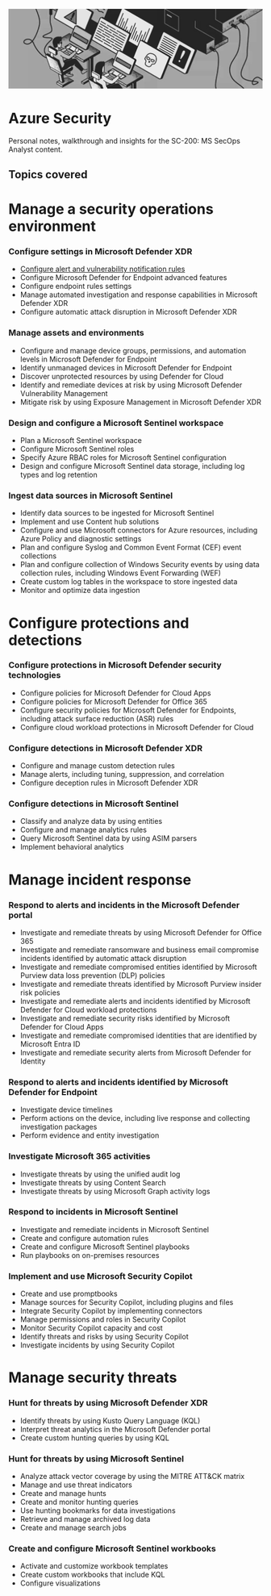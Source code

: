 ![azure-security-banner](./img/azure-security-banner.jpg)

# Azure Security
Personal notes, walkthrough and insights for the SC-200: MS SecOps Analyst content.


## Topics covered

# Manage a security operations environment

### Configure settings in Microsoft Defender XDR
  * [Configure alert and vulnerability notification rules](./Manage-a-security-operations-environment/Configure%20alert%20and%20vulnerability%20notification%20rules.md)
  * Configure Microsoft Defender for Endpoint advanced features
  * Configure endpoint rules settings
  * Manage automated investigation and response capabilities in Microsoft Defender XDR
  * Configure automatic attack disruption in Microsoft Defender XDR

### Manage assets and environments
  * Configure and manage device groups, permissions, and automation levels in Microsoft Defender for Endpoint
  * Identify unmanaged devices in Microsoft Defender for Endpoint
  * Discover unprotected resources by using Defender for Cloud
  * Identify and remediate devices at risk by using Microsoft Defender Vulnerability Management
  * Mitigate risk by using Exposure Management in Microsoft Defender XDR

### Design and configure a Microsoft Sentinel workspace
 * Plan a Microsoft Sentinel workspace
 * Configure Microsoft Sentinel roles
 * Specify Azure RBAC roles for Microsoft Sentinel configuration
 * Design and configure Microsoft Sentinel data storage, including log types and log retention

### Ingest data sources in Microsoft Sentinel
 * Identify data sources to be ingested for Microsoft Sentinel
 *	Implement and use Content hub solutions
 *	Configure and use Microsoft connectors for Azure resources, including Azure Policy and diagnostic settings
 *	Plan and configure Syslog and Common Event Format (CEF) event collections
 *	Plan and configure collection of Windows Security events by using data collection rules, including Windows Event Forwarding (WEF)
 *	Create custom log tables in the workspace to store ingested data
 *	Monitor and optimize data ingestion

# Configure protections and detections

### Configure protections in Microsoft Defender security technologies
 * Configure policies for Microsoft Defender for Cloud Apps
 *	Configure policies for Microsoft Defender for Office 365
 *	Configure security policies for Microsoft Defender for Endpoints, including attack surface reduction (ASR) rules
 *	Configure cloud workload protections in Microsoft Defender for Cloud

### Configure detections in Microsoft Defender XDR
 *	Configure and manage custom detection rules
 *	Manage alerts, including tuning, suppression, and correlation
 *	Configure deception rules in Microsoft Defender XDR

### Configure detections in Microsoft Sentinel
 *	Classify and analyze data by using entities
 *	Configure and manage analytics rules
 *	Query Microsoft Sentinel data by using ASIM parsers
 *	Implement behavioral analytics

# Manage incident response

### Respond to alerts and incidents in the Microsoft Defender portal
 *	Investigate and remediate threats by using Microsoft Defender for Office 365
 *	Investigate and remediate ransomware and business email compromise incidents identified by automatic attack disruption
 *	Investigate and remediate compromised entities identified by Microsoft Purview data loss prevention (DLP) policies
 *	Investigate and remediate threats identified by Microsoft Purview insider risk policies
 *	Investigate and remediate alerts and incidents identified by Microsoft Defender for Cloud workload protections
 *	Investigate and remediate security risks identified by Microsoft Defender for Cloud Apps
 *	Investigate and remediate compromised identities that are identified by Microsoft Entra ID
 *	Investigate and remediate security alerts from Microsoft Defender for Identity

### Respond to alerts and incidents identified by Microsoft Defender for Endpoint
 *	Investigate device timelines
 *	Perform actions on the device, including live response and collecting investigation packages
 *	Perform evidence and entity investigation

### Investigate Microsoft 365 activities
 *	Investigate threats by using the unified audit log
 *	Investigate threats by using Content Search
 *	Investigate threats by using Microsoft Graph activity logs

### Respond to incidents in Microsoft Sentinel
 *	Investigate and remediate incidents in Microsoft Sentinel
 *	Create and configure automation rules
 *	Create and configure Microsoft Sentinel playbooks
 *	Run playbooks on on-premises resources

### Implement and use Microsoft Security Copilot
 *	Create and use promptbooks
 *	Manage sources for Security Copilot, including plugins and files
 *	Integrate Security Copilot by implementing connectors
 *	Manage permissions and roles in Security Copilot
 *	Monitor Security Copilot capacity and cost
 *	Identify threats and risks by using Security Copilot
 *	Investigate incidents by using Security Copilot

# Manage security threats

### Hunt for threats by using Microsoft Defender XDR
 *	Identify threats by using Kusto Query Language (KQL)
 *	Interpret threat analytics in the Microsoft Defender portal
 *	Create custom hunting queries by using KQL

### Hunt for threats by using Microsoft Sentinel
 *	Analyze attack vector coverage by using the MITRE ATT&CK matrix
 *	Manage and use threat indicators
 *	Create and manage hunts
 *	Create and monitor hunting queries
 *	Use hunting bookmarks for data investigations
 *	Retrieve and manage archived log data
 *	Create and manage search jobs

### Create and configure Microsoft Sentinel workbooks
 *	Activate and customize workbook templates
 *	Create custom workbooks that include KQL
 *	Configure visualizations
